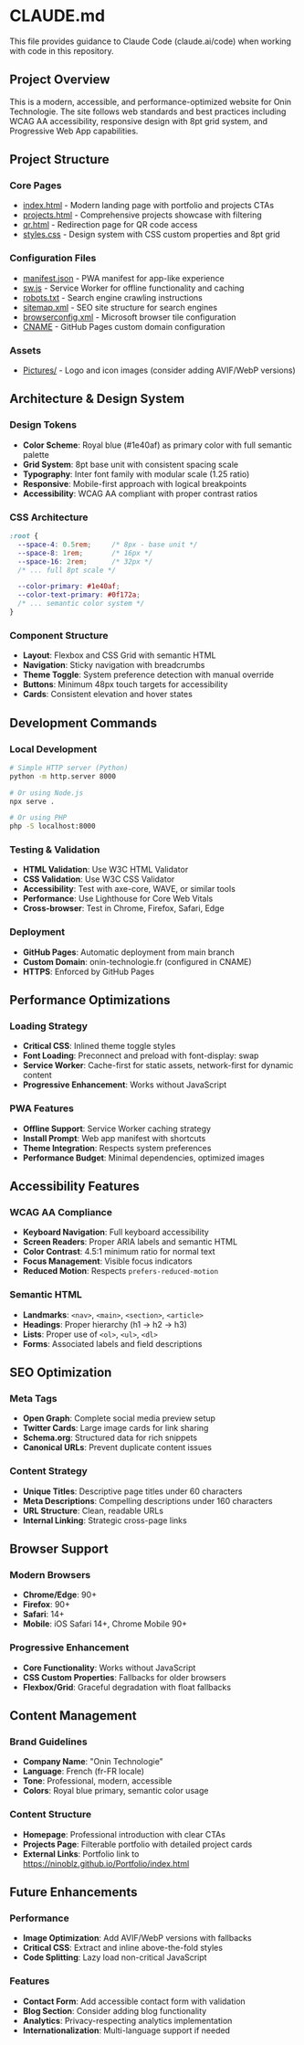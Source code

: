 # CLAUDE.md

This file provides guidance to Claude Code (claude.ai/code) when working with code in this repository.

## Project Overview

This is a modern, accessible, and performance-optimized website for Onin Technologie. The site follows web standards and best practices including WCAG AA accessibility, responsive design with 8pt grid system, and Progressive Web App capabilities.

## Project Structure

### Core Pages
- [index.html](index.html) - Modern landing page with portfolio and projects CTAs
- [projects.html](projects.html) - Comprehensive projects showcase with filtering
- [qr.html](qr.html) - Redirection page for QR code access
- [styles.css](styles.css) - Design system with CSS custom properties and 8pt grid

### Configuration Files
- [manifest.json](manifest.json) - PWA manifest for app-like experience
- [sw.js](sw.js) - Service Worker for offline functionality and caching
- [robots.txt](robots.txt) - Search engine crawling instructions
- [sitemap.xml](sitemap.xml) - SEO site structure for search engines
- [browserconfig.xml](browserconfig.xml) - Microsoft browser tile configuration
- [CNAME](CNAME) - GitHub Pages custom domain configuration

### Assets
- [Pictures/](Pictures/) - Logo and icon images (consider adding AVIF/WebP versions)

## Architecture & Design System

### Design Tokens
- **Color Scheme**: Royal blue (#1e40af) as primary color with full semantic palette
- **Grid System**: 8pt base unit with consistent spacing scale
- **Typography**: Inter font family with modular scale (1.25 ratio)
- **Responsive**: Mobile-first approach with logical breakpoints
- **Accessibility**: WCAG AA compliant with proper contrast ratios

### CSS Architecture
```css
:root {
  --space-4: 0.5rem;     /* 8px - base unit */
  --space-8: 1rem;       /* 16px */
  --space-16: 2rem;      /* 32px */
  /* ... full 8pt scale */

  --color-primary: #1e40af;
  --color-text-primary: #0f172a;
  /* ... semantic color system */
}
```

### Component Structure
- **Layout**: Flexbox and CSS Grid with semantic HTML
- **Navigation**: Sticky navigation with breadcrumbs
- **Theme Toggle**: System preference detection with manual override
- **Buttons**: Minimum 48px touch targets for accessibility
- **Cards**: Consistent elevation and hover states

## Development Commands

### Local Development
```bash
# Simple HTTP server (Python)
python -m http.server 8000

# Or using Node.js
npx serve .

# Or using PHP
php -S localhost:8000
```

### Testing & Validation
- **HTML Validation**: Use W3C HTML Validator
- **CSS Validation**: Use W3C CSS Validator
- **Accessibility**: Test with axe-core, WAVE, or similar tools
- **Performance**: Use Lighthouse for Core Web Vitals
- **Cross-browser**: Test in Chrome, Firefox, Safari, Edge

### Deployment
- **GitHub Pages**: Automatic deployment from main branch
- **Custom Domain**: onin-technologie.fr (configured in CNAME)
- **HTTPS**: Enforced by GitHub Pages

## Performance Optimizations

### Loading Strategy
- **Critical CSS**: Inlined theme toggle styles
- **Font Loading**: Preconnect and preload with font-display: swap
- **Service Worker**: Cache-first for static assets, network-first for dynamic content
- **Progressive Enhancement**: Works without JavaScript

### PWA Features
- **Offline Support**: Service Worker caching strategy
- **Install Prompt**: Web app manifest with shortcuts
- **Theme Integration**: Respects system preferences
- **Performance Budget**: Minimal dependencies, optimized images

## Accessibility Features

### WCAG AA Compliance
- **Keyboard Navigation**: Full keyboard accessibility
- **Screen Readers**: Proper ARIA labels and semantic HTML
- **Color Contrast**: 4.5:1 minimum ratio for normal text
- **Focus Management**: Visible focus indicators
- **Reduced Motion**: Respects `prefers-reduced-motion`

### Semantic HTML
- **Landmarks**: `<nav>`, `<main>`, `<section>`, `<article>`
- **Headings**: Proper hierarchy (h1 → h2 → h3)
- **Lists**: Proper use of `<ol>`, `<ul>`, `<dl>`
- **Forms**: Associated labels and field descriptions

## SEO Optimization

### Meta Tags
- **Open Graph**: Complete social media preview setup
- **Twitter Cards**: Large image cards for link sharing
- **Schema.org**: Structured data for rich snippets
- **Canonical URLs**: Prevent duplicate content issues

### Content Strategy
- **Unique Titles**: Descriptive page titles under 60 characters
- **Meta Descriptions**: Compelling descriptions under 160 characters
- **URL Structure**: Clean, readable URLs
- **Internal Linking**: Strategic cross-page links

## Browser Support

### Modern Browsers
- **Chrome/Edge**: 90+
- **Firefox**: 90+
- **Safari**: 14+
- **Mobile**: iOS Safari 14+, Chrome Mobile 90+

### Progressive Enhancement
- **Core Functionality**: Works without JavaScript
- **CSS Custom Properties**: Fallbacks for older browsers
- **Flexbox/Grid**: Graceful degradation with float fallbacks

## Content Management

### Brand Guidelines
- **Company Name**: "Onin Technologie"
- **Language**: French (fr-FR locale)
- **Tone**: Professional, modern, accessible
- **Colors**: Royal blue primary, semantic color usage

### Content Structure
- **Homepage**: Professional introduction with clear CTAs
- **Projects Page**: Filterable portfolio with detailed project cards
- **External Links**: Portfolio link to https://ninoblz.github.io/Portfolio/index.html

## Future Enhancements

### Performance
- **Image Optimization**: Add AVIF/WebP versions with fallbacks
- **Critical CSS**: Extract and inline above-the-fold styles
- **Code Splitting**: Lazy load non-critical JavaScript

### Features
- **Contact Form**: Add accessible contact form with validation
- **Blog Section**: Consider adding blog functionality
- **Analytics**: Privacy-respecting analytics implementation
- **Internationalization**: Multi-language support if needed